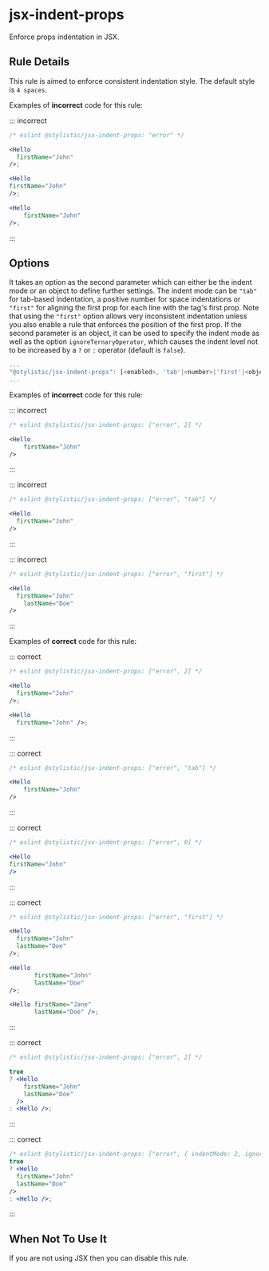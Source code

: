 # jsx-indent-props

Enforce props indentation in JSX.

## Rule Details

This rule is aimed to enforce consistent indentation style. The default style is `4 spaces`.

Examples of **incorrect** code for this rule:

::: incorrect

```jsx
/* eslint @stylistic/jsx-indent-props: "error" */

<Hello
  firstName="John"
/>;

<Hello
firstName="John"
/>;

<Hello
	firstName="John"
/>;
```

:::

## Options

It takes an option as the second parameter which can either be the indent mode or an object to define further settings.
The indent mode can be `"tab"` for tab-based indentation, a positive number for space indentations or `"first"` for aligning the first prop for each line with the tag's first prop.
Note that using the `"first"` option allows very inconsistent indentation unless you also enable a rule that enforces the position of the first prop.
If the second parameter is an object, it can be used to specify the indent mode as well as the option `ignoreTernaryOperator`, which causes the indent level not to be increased by a `?` or `:` operator (default is `false`).

```js
...
"@stylistic/jsx-indent-props": [<enabled>, 'tab'|<number>|'first'|<object>]
...
```

Examples of **incorrect** code for this rule:

::: incorrect

```jsx
/* eslint @stylistic/jsx-indent-props: ["error", 2] */

<Hello
    firstName="John"
/>
```

:::

::: incorrect

```jsx
/* eslint @stylistic/jsx-indent-props: ["error", "tab"] */

<Hello
  firstName="John"
/>
```

:::

::: incorrect

```jsx
/* eslint @stylistic/jsx-indent-props: ["error", "first"] */

<Hello
  firstName="John"
    lastName="Doe"
/>
```

:::

Examples of **correct** code for this rule:

::: correct

```jsx
/* eslint @stylistic/jsx-indent-props: ["error", 2] */

<Hello
  firstName="John"
/>;

<Hello
  firstName="John" />;
```

:::

::: correct

```jsx
/* eslint @stylistic/jsx-indent-props: ["error", "tab"] */

<Hello
	firstName="John"
/>
```

:::

::: correct

```jsx
/* eslint @stylistic/jsx-indent-props: ["error", 0] */

<Hello
firstName="John"
/>
```

:::

::: correct

```jsx
/* eslint @stylistic/jsx-indent-props: ["error", "first"] */

<Hello
  firstName="John"
  lastName="Doe"
/>;

<Hello
       firstName="John"
       lastName="Doe"
/>;

<Hello firstName="Jane"
       lastName="Doe" />;
```

:::

::: correct

```jsx
/* eslint @stylistic/jsx-indent-props: ["error", 2] */

true
? <Hello
    firstName="John"
    lastName="Doe"
  />
: <Hello />;
```

:::

::: correct

```jsx
/* eslint @stylistic/jsx-indent-props: ["error", { indentMode: 2, ignoreTernaryOperator: true }] */
true
? <Hello
  firstName="John"
  lastName="Doe"
/>
: <Hello />;
```

:::

## When Not To Use It

If you are not using JSX then you can disable this rule.
